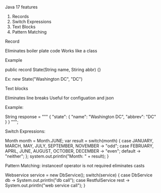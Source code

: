 Java 17 features

1) Records
2) Switch Expressions
3) Text Blocks
4) Pattern Matching

Record 

Eliminates boiler plate code
Works like a class

Example

public record State(String name, Stiring abbr) {}

Ex:
new State("Washington DC", "DC")

Text blocks

Eliminates line breaks
Useful for configuation and json

Example:

String response = """
            {
                "state": {
                    "name": "Washington DC",
                    "abbrev": "DC"
                }
            }
                """;

Switch Expressions:

Month month = Month.JUNE;
var result = switch(month) {
    case JANUARY, MARCH, MAY, JULY, SEPTEMBER, NOVEMBER -> "odd";
    case FEBRUARY, APRIL, JUNE, AUGUST, OCTOBER, DECEMBER -> "even";
    default -> "neither";
};
system.out.println("Month: " + result);
}

Pattern Matching:
instanceof operator is not required
eliminates casts

Webservice service = new DbService();
switch(service) {
    case DbService db -> System.out.println("db call");
    case RestfulService rest -> System.out.println("web service call");
}
